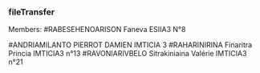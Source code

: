 ### fileTransfer
Members:
  #RABESEHENOARISON Faneva ESIIA3 N°8

  #ANDRIAMILANTO PIERROT DAMIEN IMTICIA 3
  #RAHARINIRINA Finaritra Princia IMTICIA3 n°13
  #RAVONIARIVBELO Sitrakiniaina Valérie  IMTICIA3 n°21
